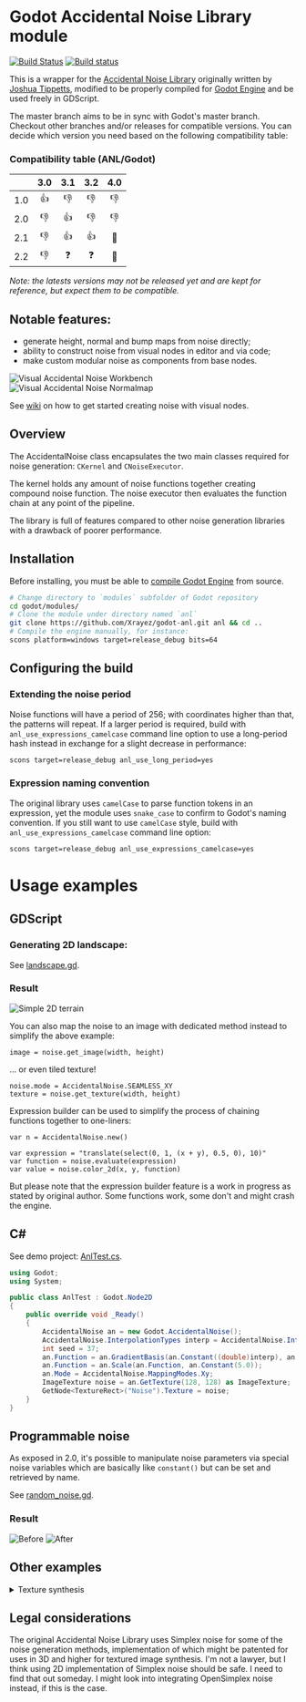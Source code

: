 # Godot Accidental Noise Library module

[![Build Status](https://travis-ci.com/Xrayez/godot-anl.svg?branch=master)](https://travis-ci.com/Xrayez/godot-anl)
[![Build status](https://ci.appveyor.com/api/projects/status/n6b4hvlk7pxu6dk0/branch/master?svg=true)](https://ci.appveyor.com/project/Xrayez/godot-anl/branch/master)

This is a wrapper for the
[Accidental Noise Library](https://github.com/JTippetts/accidental-noise-library)
originally written by
[Joshua Tippetts](https://sourceforge.net/u/tippettsj/profile/), modified
to be properly compiled for [Godot Engine](https://github.com/godotengine/godot)
and be used freely in GDScript.

The master branch aims to be in sync with Godot's master branch. Checkout other
branches and/or releases for compatible versions. You can decide which version 
you need based on the following compatibility table:

### Compatibility table (ANL/Godot)

|     | 3.0 | 3.1 | 3.2 | 4.0 |
| --: |:---:|:---:|:---:|:---:|
| 1.0 |  👍 |  👎 |  👎 | 👎  |
| 2.0 |  👎 |  👍 |  👎 | 👎  |
| 2.1 |  👎 |  👍 |  👍 | 🤞  |
| 2.2 |  👎 |  ❓ |  ❓  | 🤞  |

*Note: the latests versions may not be released yet and are kept for reference,
but expect them to be compatible.*

## Notable features:

* generate height, normal and bump maps from noise directly;
* ability to construct noise from visual nodes in editor and via code;
* make custom modular noise as components from base nodes.

![Visual Accidental Noise Workbench](examples/images/visual_noise.png)
![Visual Accidental Noise Normalmap](examples/images/visual_noise_normalmap.png)

See [wiki](https://github.com/Xrayez/godot-anl/wiki#visual-noise) on how to get started
creating noise with visual nodes.

## Overview

The AccidentalNoise class encapsulates the two main classes required for noise
generation: `CKernel` and `CNoiseExecutor`.

The kernel holds any amount of noise functions together creating compound noise
function. The noise executor then evaluates the function chain at any point of
the pipeline.

The library is full of features compared to other noise generation libraries with
a drawback of poorer performance.

## Installation

Before installing, you must be able to 
[compile Godot Engine](https://docs.godotengine.org/en/latest/development/compiling/) 
from source.

```bash
# Change directory to `modules` subfolder of Godot repository
cd godot/modules/
# Clone the module under directory named `anl`
git clone https://github.com/Xrayez/godot-anl.git anl && cd ..
# Compile the engine manually, for instance:
scons platform=windows target=release_debug bits=64
```

## Configuring the build

### Extending the noise period

Noise functions will have a period of 256; with coordinates higher than that,
the patterns will repeat. If a larger period is required, build with 
`anl_use_expressions_camelcase` command line option to use a long-period hash 
instead in exchange for a slight decrease in performance:

```bash
scons target=release_debug anl_use_long_period=yes
```

### Expression naming convention

The original library uses `camelCase` to parse function tokens in an expression,
yet the module uses `snake_case` to confirm to Godot's naming convention. If you
still want to use `camelCase` style, build with `anl_use_expressions_camelcase`
command line option:

```bash
scons target=release_debug anl_use_expressions_camelcase=yes
```

# Usage examples

## GDScript

### Generating 2D landscape:

See [landscape.gd](examples/landscape_2d/landscape.gd).

### Result
![Simple 2D terrain](examples/landscape_2d/landscape.png)

You can also map the noise to an image with dedicated method instead to simplify
the above example:
```gdscript
image = noise.get_image(width, height)
```
... or even tiled texture!
```gdscript
noise.mode = AccidentalNoise.SEAMLESS_XY
texture = noise.get_texture(width, height)
```

Expression builder can be used to simplify the process of chaining
functions together to one-liners:

```gdscript
var n = AccidentalNoise.new()

var expression = "translate(select(0, 1, (x + y), 0.5, 0), 10)"
var function = noise.evaluate(expression)
var value = noise.color_2d(x, y, function)
```

But please note that the expression builder feature is a work in progress as
stated by original author. Some functions work, some don't and might crash the
engine.

## C#

See demo project: [AnlTest.cs](examples/mono/AnlTest.cs).

```csharp
using Godot;
using System;

public class AnlTest : Godot.Node2D
{
	public override void _Ready()
	{
		AccidentalNoise an = new Godot.AccidentalNoise();
		AccidentalNoise.InterpolationTypes interp = AccidentalNoise.InterpolationTypes.Linear;
		int seed = 37;
		an.Function = an.GradientBasis(an.Constant((double)interp), an.Constant(seed));
		an.Function = an.Scale(an.Function, an.Constant(5.0));
		an.Mode = AccidentalNoise.MappingModes.Xy;
		ImageTexture noise = an.GetTexture(128, 128) as ImageTexture;
		GetNode<TextureRect>("Noise").Texture = noise;
	}
}
```

## Programmable noise

As exposed in 2.0, it's possible to manipulate noise parameters via special noise
variables which are basically like `constant()` but can be set and retrieved by name.

See [random_noise.gd](examples/programmable_noise/random_noise.gd).

### Result
![Before](examples/images/programmable_noise_before.png)
![After](examples/images/programmable_noise_after.png)


## Other examples
<details><summary>Texture synthesis</summary>
<p>

![Water or Smoke?](examples/images/water_smoke.png)
![Stones with moss?](examples/images/stone_moss.png)
![Lapis lazuli?](examples/images/stone_lapis.png)

</p>
</details>

## Legal considerations

The original Accidental Noise Library uses Simplex noise for some of the noise
generation methods, implementation of which might be patented for uses in 3D and
higher for textured image synthesis. I'm not a lawyer, but I think using 2D
implementation of Simplex noise should be safe. I need to find that out someday.
I might look into integrating OpenSimplex noise instead, if this is the case.
